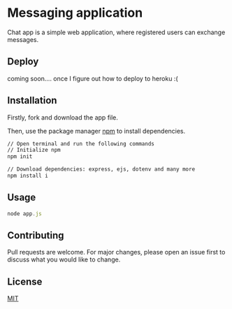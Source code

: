 # Messaging application

Chat app is a simple web application, where registered users can exchange messages.

## Deploy

coming soon.... once I figure out how to deploy to heroku :(

## Installation

Firstly, fork and download the app file.

Then, use the package manager [npm](https://www.npmjs.com/) to install dependencies.

```bash
// Open terminal and run the following commands
// Initialize npm
npm init

// Download dependencies: express, ejs, dotenv and many more 
npm install i
```

## Usage

```javascript
node app.js
```

## Contributing

Pull requests are welcome. For major changes, please open an issue first to discuss what you would like to change.

## License

[MIT](https://choosealicense.com/licenses/mit/)